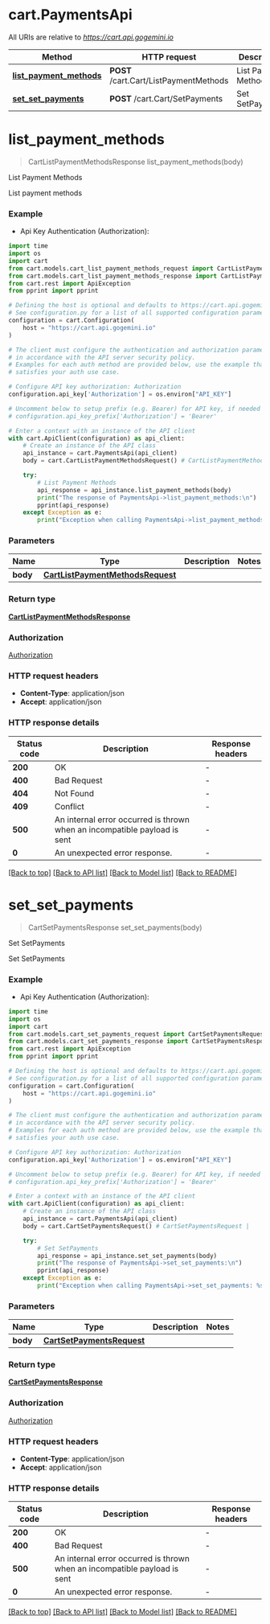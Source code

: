 # cart.PaymentsApi

All URIs are relative to *https://cart.api.gogemini.io*

Method | HTTP request | Description
------------- | ------------- | -------------
[**list_payment_methods**](PaymentsApi.md#list_payment_methods) | **POST** /cart.Cart/ListPaymentMethods | List Payment Methods
[**set_set_payments**](PaymentsApi.md#set_set_payments) | **POST** /cart.Cart/SetPayments | Set SetPayments


# **list_payment_methods**
> CartListPaymentMethodsResponse list_payment_methods(body)

List Payment Methods

List payment methods

### Example

* Api Key Authentication (Authorization):

```python
import time
import os
import cart
from cart.models.cart_list_payment_methods_request import CartListPaymentMethodsRequest
from cart.models.cart_list_payment_methods_response import CartListPaymentMethodsResponse
from cart.rest import ApiException
from pprint import pprint

# Defining the host is optional and defaults to https://cart.api.gogemini.io
# See configuration.py for a list of all supported configuration parameters.
configuration = cart.Configuration(
    host = "https://cart.api.gogemini.io"
)

# The client must configure the authentication and authorization parameters
# in accordance with the API server security policy.
# Examples for each auth method are provided below, use the example that
# satisfies your auth use case.

# Configure API key authorization: Authorization
configuration.api_key['Authorization'] = os.environ["API_KEY"]

# Uncomment below to setup prefix (e.g. Bearer) for API key, if needed
# configuration.api_key_prefix['Authorization'] = 'Bearer'

# Enter a context with an instance of the API client
with cart.ApiClient(configuration) as api_client:
    # Create an instance of the API class
    api_instance = cart.PaymentsApi(api_client)
    body = cart.CartListPaymentMethodsRequest() # CartListPaymentMethodsRequest | 

    try:
        # List Payment Methods
        api_response = api_instance.list_payment_methods(body)
        print("The response of PaymentsApi->list_payment_methods:\n")
        pprint(api_response)
    except Exception as e:
        print("Exception when calling PaymentsApi->list_payment_methods: %s\n" % e)
```



### Parameters


Name | Type | Description  | Notes
------------- | ------------- | ------------- | -------------
 **body** | [**CartListPaymentMethodsRequest**](CartListPaymentMethodsRequest.md)|  | 

### Return type

[**CartListPaymentMethodsResponse**](CartListPaymentMethodsResponse.md)

### Authorization

[Authorization](../README.md#Authorization)

### HTTP request headers

 - **Content-Type**: application/json
 - **Accept**: application/json

### HTTP response details

| Status code | Description | Response headers |
|-------------|-------------|------------------|
**200** | OK |  -  |
**400** | Bad Request |  -  |
**404** | Not Found |  -  |
**409** | Conflict |  -  |
**500** | An internal error occurred is thrown when an incompatible payload is sent |  -  |
**0** | An unexpected error response. |  -  |

[[Back to top]](#) [[Back to API list]](../README.md#documentation-for-api-endpoints) [[Back to Model list]](../README.md#documentation-for-models) [[Back to README]](../README.md)

# **set_set_payments**
> CartSetPaymentsResponse set_set_payments(body)

Set SetPayments

Set SetPayments

### Example

* Api Key Authentication (Authorization):

```python
import time
import os
import cart
from cart.models.cart_set_payments_request import CartSetPaymentsRequest
from cart.models.cart_set_payments_response import CartSetPaymentsResponse
from cart.rest import ApiException
from pprint import pprint

# Defining the host is optional and defaults to https://cart.api.gogemini.io
# See configuration.py for a list of all supported configuration parameters.
configuration = cart.Configuration(
    host = "https://cart.api.gogemini.io"
)

# The client must configure the authentication and authorization parameters
# in accordance with the API server security policy.
# Examples for each auth method are provided below, use the example that
# satisfies your auth use case.

# Configure API key authorization: Authorization
configuration.api_key['Authorization'] = os.environ["API_KEY"]

# Uncomment below to setup prefix (e.g. Bearer) for API key, if needed
# configuration.api_key_prefix['Authorization'] = 'Bearer'

# Enter a context with an instance of the API client
with cart.ApiClient(configuration) as api_client:
    # Create an instance of the API class
    api_instance = cart.PaymentsApi(api_client)
    body = cart.CartSetPaymentsRequest() # CartSetPaymentsRequest | 

    try:
        # Set SetPayments
        api_response = api_instance.set_set_payments(body)
        print("The response of PaymentsApi->set_set_payments:\n")
        pprint(api_response)
    except Exception as e:
        print("Exception when calling PaymentsApi->set_set_payments: %s\n" % e)
```



### Parameters


Name | Type | Description  | Notes
------------- | ------------- | ------------- | -------------
 **body** | [**CartSetPaymentsRequest**](CartSetPaymentsRequest.md)|  | 

### Return type

[**CartSetPaymentsResponse**](CartSetPaymentsResponse.md)

### Authorization

[Authorization](../README.md#Authorization)

### HTTP request headers

 - **Content-Type**: application/json
 - **Accept**: application/json

### HTTP response details

| Status code | Description | Response headers |
|-------------|-------------|------------------|
**200** | OK |  -  |
**400** | Bad Request |  -  |
**500** | An internal error occurred is thrown when an incompatible payload is sent |  -  |
**0** | An unexpected error response. |  -  |

[[Back to top]](#) [[Back to API list]](../README.md#documentation-for-api-endpoints) [[Back to Model list]](../README.md#documentation-for-models) [[Back to README]](../README.md)

